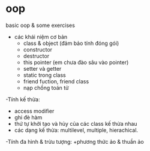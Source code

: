 # oop
basic oop &amp; some exercises
- các khái niệm cơ bản
  + class & object (đảm bảo tính đóng gói)
  + constructor
  + destructor
  + this pointer (em chưa đào sâu vào pointer)
  + setter và getter
  + static trong class
  + friend fuction, friend class
  + nạp chồng toán tử

-Tính kế thừa:
 + access modifier
 + ghi đè hàm
 + thứ tự khởi tạo và hủy của các class kế thừa nhau
 + các dạng kế thừa: multilevel, multiple, hierachical.

-Tính đa hình & trừu tượng:
 +phương thức ảo & thuần ảo
